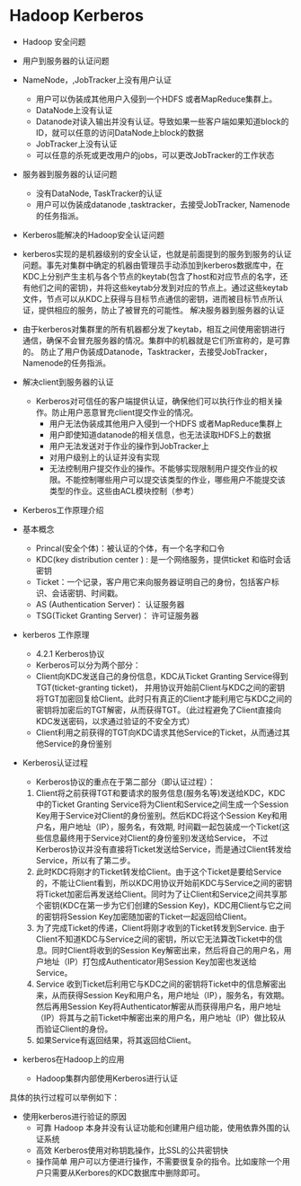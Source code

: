 # Hadoop Kerberos

* Hadoop 安全问题
* 用户到服务器的认证问题

* NameNode，,JobTracker上没有用户认证
  * 用户可以伪装成其他用户入侵到一个HDFS 或者MapReduce集群上。
  * DataNode上没有认证
  * Datanode对读入输出并没有认证。导致如果一些客户端如果知道block的ID，就可以任意的访问DataNode上block的数据
  * JobTracker上没有认证
  * 可以任意的杀死或更改用户的jobs，可以更改JobTracker的工作状态
* 服务器到服务器的认证问题
  * 没有DataNode, TaskTracker的认证
  * 用户可以伪装成datanode ,tasktracker，去接受JobTracker, Namenode的任务指派。

*  Kerberos能解决的Hadoop安全认证问题
  * kerberos实现的是机器级别的安全认证，也就是前面提到的服务到服务的认证问题。事先对集群中确定的机器由管理员手动添加到kerberos数据库中，在KDC上分别产生主机与各个节点的keytab(包含了host和对应节点的名字，还有他们之间的密钥)，并将这些keytab分发到对应的节点上。通过这些keytab文件，节点可以从KDC上获得与目标节点通信的密钥，进而被目标节点所认证，提供相应的服务，防止了被冒充的可能性。
解决服务器到服务器的认证
  * 由于kerberos对集群里的所有机器都分发了keytab，相互之间使用密钥进行通信，确保不会冒充服务器的情况。集群中的机器就是它们所宣称的，是可靠的。
防止了用户伪装成Datanode，Tasktracker，去接受JobTracker，Namenode的任务指派。

* 解决client到服务器的认证
  * Kerberos对可信任的客户端提供认证，确保他们可以执行作业的相关操作。防止用户恶意冒充client提交作业的情况。
    * 用户无法伪装成其他用户入侵到一个HDFS 或者MapReduce集群上
    * 用户即使知道datanode的相关信息，也无法读取HDFS上的数据
    * 用户无法发送对于作业的操作到JobTracker上
    * 对用户级别上的认证并没有实现
    * 无法控制用户提交作业的操作。不能够实现限制用户提交作业的权限。不能控制哪些用户可以提交该类型的作业，哪些用户不能提交该类型的作业。这些由ACL模块控制（参考）


*  Kerberos工作原理介绍
  * 基本概念
    * Princal(安全个体)：被认证的个体，有一个名字和口令
    * KDC(key distribution center ) : 是一个网络服务，提供ticket 和临时会话密钥
    * Ticket：一个记录，客户用它来向服务器证明自己的身份，包括客户标识、会话密钥、时间戳。
    * AS (Authentication Server)： 认证服务器
    * TSG(Ticket Granting Server)： 许可证服务器

* kerberos 工作原理 
  * 4.2.1  Kerberos协议
  * Kerberos可以分为两个部分：
   * Client向KDC发送自己的身份信息，KDC从Ticket Granting Service得到TGT(ticket-granting ticket)， 并用协议开始前Client与KDC之间的密钥将TGT加密回复给Client。此时只有真正的Client才能利用它与KDC之间的密钥将加密后的TGT解密，从而获得TGT。（此过程避免了Client直接向KDC发送密码，以求通过验证的不安全方式）
   * Client利用之前获得的TGT向KDC请求其他Service的Ticket，从而通过其他Service的身份鉴别

* Kerberos认证过程
  * Kerberos协议的重点在于第二部分（即认证过程）：
  1. Client将之前获得TGT和要请求的服务信息(服务名等)发送给KDC，KDC中的Ticket Granting Service将为Client和Service之间生成一个Session Key用于Service对Client的身份鉴别。然后KDC将这个Session Key和用户名，用户地址（IP），服务名，有效期, 时间戳一起包装成一个Ticket(这些信息最终用于Service对Client的身份鉴别)发送给Service， 不过Kerberos协议并没有直接将Ticket发送给Service，而是通过Client转发给Service，所以有了第二步。
  2. 此时KDC将刚才的Ticket转发给Client。由于这个Ticket是要给Service的，不能让Client看到，所以KDC用协议开始前KDC与Service之间的密钥将Ticket加密后再发送给Client。同时为了让Client和Service之间共享那个密钥(KDC在第一步为它们创建的Session Key)，KDC用Client与它之间的密钥将Session Key加密随加密的Ticket一起返回给Client。
  3. 为了完成Ticket的传递，Client将刚才收到的Ticket转发到Service. 由于Client不知道KDC与Service之间的密钥，所以它无法算改Ticket中的信息。同时Client将收到的Session Key解密出来，然后将自己的用户名，用户地址（IP）打包成Authenticator用Session Key加密也发送给Service。
  4. Service 收到Ticket后利用它与KDC之间的密钥将Ticket中的信息解密出来，从而获得Session Key和用户名，用户地址（IP），服务名，有效期。然后再用Session Key将Authenticator解密从而获得用户名，用户地址（IP）将其与之前Ticket中解密出来的用户名，用户地址（IP）做比较从而验证Client的身份。
  5. 如果Service有返回结果，将其返回给Client。

* kerberos在Hadoop上的应用
  * Hadoop集群内部使用Kerberos进行认证

具体的执行过程可以举例如下：

* 使用kerberos进行验证的原因
  * 可靠 Hadoop 本身并没有认证功能和创建用户组功能，使用依靠外围的认证系统
  * 高效 Kerberos使用对称钥匙操作，比SSL的公共密钥快
  * 操作简单 用户可以方便进行操作，不需要很复杂的指令。比如废除一个用户只需要从Kerbores的KDC数据库中删除即可。
